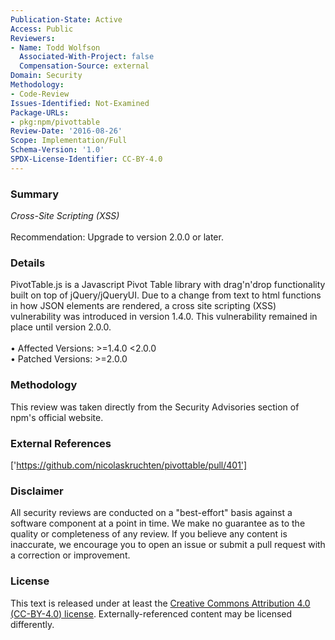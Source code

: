 ```yaml
---
Publication-State: Active
Access: Public
Reviewers:
- Name: Todd Wolfson
  Associated-With-Project: false
  Compensation-Source: external
Domain: Security
Methodology:
- Code-Review
Issues-Identified: Not-Examined
Package-URLs:
- pkg:npm/pivottable
Review-Date: '2016-08-26'
Scope: Implementation/Full
Schema-Version: '1.0'
SPDX-License-Identifier: CC-BY-4.0
---
```

### Summary
*Cross-Site Scripting (XSS)*<br><br>Recommendation: Upgrade to version 2.0.0 or later.
### Details
PivotTable.js is a Javascript Pivot Table library with drag'n'drop functionality built on top of jQuery/jQueryUI.  Due to a change from text to html functions in how JSON elements are rendered, a cross site scripting (XSS) vulnerability was introduced in version 1.4.0.  This vulnerability remained in place until version 2.0.0.
<br><br>• Affected Versions: >=1.4.0 <2.0.0
<br>• Patched Versions: >=2.0.0
### Methodology
This review was taken directly from the Security Advisories section of npm's official website.
### External References
['https://github.com/nicolaskruchten/pivottable/pull/401']
### Disclaimer
All security reviews are conducted on a "best-effort" basis against a software component at a point in time. We make no guarantee as to the quality or completeness of any review. If you believe any content is inaccurate, we encourage you to open an issue or submit a pull request with a correction or improvement.
### License
This text is released under at least the [Creative Commons Attribution 4.0 (CC-BY-4.0) license](https://creativecommons.org/licenses/by/4.0/legalcode.txt). Externally-referenced content may be licensed differently.
